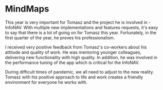 # MindMaps

This year is very important for Tomasz and the project he is involved in - InfoNAV. With multiple new implementations and features requests, it's easy to say that there is a lot of going on for Tomasz this year. Fortunately, in the first quarter of the year, he proves his professionalism. 

I received very positive feedback from Tomasz's co-workers about his attitude and quality of work. He was mentoring younger colleagues, delivering new functionality with high quality. In addition, he was involved in the performance tuning of the app which is critical for the InfoNAV. 

During difficult times of pandemic, we all need to adjust to the new reality. Tomasz with his positive approach to life and work creates a friendly environment for everyone he works with. 

 